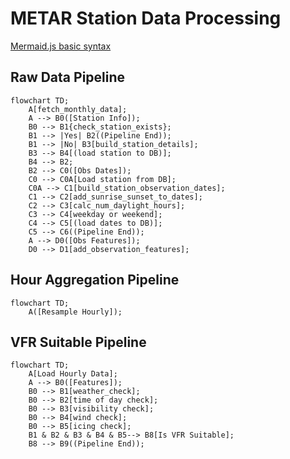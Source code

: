 # METAR Station Data Processing

[Mermaid.js basic syntax](https://mermaid-js.github.io/mermaid/#/./flowchart?id=flowcharts-basic-syntax)

## Raw Data Pipeline
```mermaid
flowchart TD;
    A[fetch_monthly_data];
    A --> B0([Station Info]);
    B0 --> B1{check_station_exists};
    B1 --> |Yes| B2((Pipeline End));
    B1 --> |No| B3[build_station_details];
    B3 --> B4[(load station to DB)];
    B4 --> B2;
    B2 --> C0([Obs Dates]);
    C0 --> C0A[Load station from DB];
    C0A --> C1[build_station_observation_dates];
    C1 --> C2[add_sunrise_sunset_to_dates];
    C2 --> C3[calc_num_daylight_hours];
    C3 --> C4[weekday or weekend];
    C4 --> C5[(load dates to DB)];
    C5 --> C6((Pipeline End));
    A --> D0([Obs Features]);
    D0 --> D1[add_observation_features];
```

## Hour Aggregation Pipeline
```mermaid
flowchart TD;
    A([Resample Hourly]);
```

## VFR Suitable Pipeline
```mermaid
flowchart TD;
    A[Load Hourly Data];
    A --> B0([Features]);
    B0 --> B1[weather_check];
    B0 --> B2[time of day check];
    B0 --> B3[visibility check];
    B0 --> B4[wind check];
    B0 --> B5[icing check];
    B1 & B2 & B3 & B4 & B5--> B8[Is VFR Suitable];
    B8 --> B9((Pipeline End));
```
